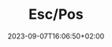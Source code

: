 ---
title: "Esc/Pos"
description: "Componente para impressão de forma direta em impressora termica compativel com o protocolo Esc/Pos"
summary: ""
date: 2023-09-07T16:06:50+02:00
lastmod: 2023-09-07T16:06:50+02:00
draft: false
weight: 800
toc: true
seo:
    title: "" # custom title (optional)
    description: "" # custom description (recommended)
    canonical: "" # custom canonical URL (optional)
    noindex: false # false (default) or true
---